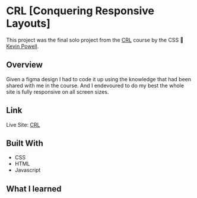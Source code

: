 # CRL [Conquering Responsive Layouts]


  This project was the final solo project from the [CRL](https://courses.kevinpowell.co/view/courses/conquering-responsive-layouts) course by the CSS 🐐 [Kevin Powell](https://www.youtube.com/@KevinPowell).
  
  

## Overview


   Given a figma design I had to code it up using the knowledge that had been shared with me in the course. And I endevoured to do my best the whole site is fully responsive on all screen sizes.



## Link

   Live Site: [CRL](https://mujunieli.github.io/CRL/)
   


## Built With

   * CSS
   * HTML
   * Javascript



## What I learned
